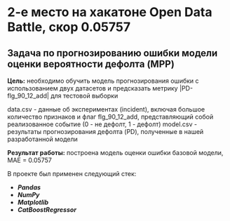 # 2-е место на хакатоне Open Data Battle, скор 0.05757

## Задача по прогнозированию ошибки модели оценки вероятности дефолта (MPP)

**Цель:** необходимо обучить модель прогнозирования ошибки с использованием двух датасетов и предсказать метрику |PD-flg_90_12_add| для тестовой выборки 

data.csv - данные об экспериментах (incident), включая большое количество признаков и флаг flg_90_12_add, представляющий собой реализованное событие (0 - не дефолт, 1 - дефолт) 
model.csv - результаты прогнозирования дефолта (PD), полученные в нашей разработанной модели 

**Результат работы:** построена модель оценки ошибки базовой модели, MAE = 0.05757

В проекте был применен следующий стек:
* **_Pandas_**
* **_NumPy_**
* **_Matplotlib_**
* **_CatBoostRegressor_**


